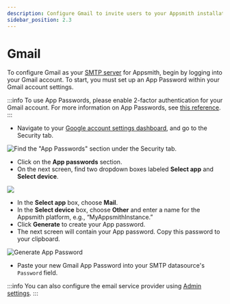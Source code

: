 ```yaml
---
description: Configure Gmail to invite users to your Appsmith installation
sidebar_position: 2.3
---
```


# Gmail

To configure Gmail as your [SMTP server](https://developer.mozilla.org/en-US/docs/Glossary/SMTP) for Appsmith, begin by logging into your Gmail account. To start, you must set up an App Password within your Gmail account settings.

:::info
To use App Passwords, please enable 2-factor authentication for your Gmail account. For more information on App Passwords, see [this reference](https://support.google.com/accounts/answer/185833?hl=en).
:::

* Navigate to your [Google account settings dashboard](https://myaccount.google.com), and go to the Security tab.

![Find the "App Passwords" section under the Security tab.](/img/Security\_Full.png)

* Click on the **App passwords** section.
* On the next screen, find two dropdown boxes labeled **Select app** and **Select device**.

![](/img/dropdowns.png)

* In the **Select app** box, choose **Mail**.
* In the **Select device** box, choose **Other** and enter a name for the Appsmith platform, e.g., “MyAppsmithInstance.”
* Click **Generate** to create your App password.
* The next screen will contain your App password. Copy this password to your clipboard.

![Generate App Password](/img/app\_pass\_generated\_edit.png)

* Paste your new Gmail App Password into your SMTP datasource's `Password` field.

:::info
You can also configure the email service provider using [Admin settings](./#configure-using-admin-settings).
:::

